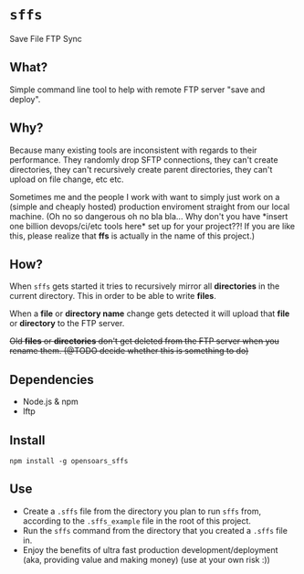 # `sffs`

Save File FTP Sync

## What?

Simple command line tool to help with remote FTP server "save and deploy".

## Why?

Because many existing tools are inconsistent with regards to their performance. They randomly drop SFTP connections, they can't create directories, they can't recursively create parent directories, they can't upload on file change, etc etc.

Sometimes me and the people I work with want to simply just work on a (simple and cheaply hosted) production enviroment straight from our local machine. (Oh no so dangerous oh no bla bla... Why don't you have \*insert one billion devops/ci/etc tools here\* set up for your project??! If you are like this, please realize that **ffs** is actually in the name of this project.)

## How?

When `sffs` gets started it tries to recursively mirror all **directories** in the current directory. This in order to be able to write **files**.

When a **file** or **directory name** change gets detected it will upload that **file** or **directory** to the FTP server.

~~Old **files** or **directories** don't get deleted from the FTP server when you rename them. (@TODO decide whether this is something to do)~~

## Dependencies

- Node.js & npm
- lftp

## Install

`npm install -g opensoars_sffs`

## Use

- Create a `.sffs` file from the directory you plan to run `sffs` from, according to the `.sffs_example` file in the root of this project.
- Run the `sffs` command from the directory that you created a `.sffs` file in.
- Enjoy the benefits of ultra fast production development/deployment (aka, providing value and making money) (use at your own risk :))
